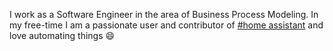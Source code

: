 I work as a Software Engineer in the area of Business Process Modeling. In my free-time I am a passionate user and contributor of [#home assistant](https://www.home-assistant.io/) and love automating things 😄

<!--
**N3rdix/N3rdix** is a ✨ _special_ ✨ repository because its `README.md` (this file) appears on your GitHub profile.

Here are some ideas to get you started:

- 🔭 I’m currently working on ...
- 🌱 I’m currently learning ...
- 👯 I’m looking to collaborate on ...
- 🤔 I’m looking for help with ...
- 💬 Ask me about ...
- 📫 How to reach me: ...
- 😄 Pronouns: ...
- ⚡ Fun fact: ...
-->
